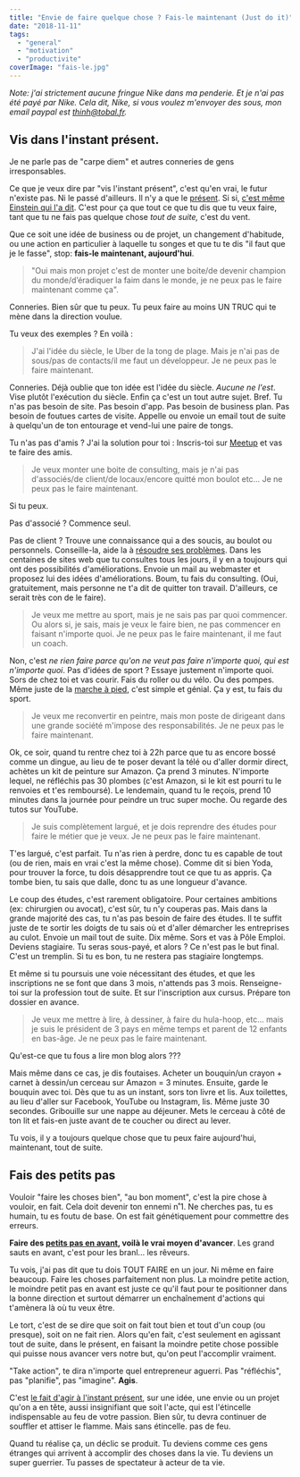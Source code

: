 ```yaml
---
title: "Envie de faire quelque chose ? Fais-le maintenant (Just do it)"
date: "2018-11-11"
tags:
  - "general"
  - "motivation"
  - "productivite"
coverImage: "fais-le.jpg"
---
```


_Note: j'ai strictement aucune fringue Nike dans ma penderie. Et je n'ai pas été payé par Nike. Cela dit, Nike, si vous voulez m'envoyer des sous, mon email paypal est thinh@tobal.fr._

## Vis dans l'instant présent.

Je ne parle pas de "carpe diem" et autres conneries de gens irresponsables.

Ce que je veux dire par "vis l'instant présent", c'est qu'en vrai, le futur n'existe pas. Ni le passé d'ailleurs. Il n'y a que le [présent](https://tobal.fr/recommandation-de-livre-le-pouvoir-du-moment-present-par-eckhart-tolle/). Si si, [c'est même Einstein qui l'a dit](https://usbeketrica.com/article/l-ecoulement-du-temps-est-une-illusion). C'est pour ça que tout ce que tu dis que tu veux faire, tant que tu ne fais pas quelque chose _tout de suite,_ c'est du vent.<!--more-->

Que ce soit une idée de business ou de projet, un changement d'habitude, ou une action en particulier à laquelle tu songes et que tu te dis "il faut que je le fasse", stop: **fais-le maintenant, aujourd'hui**.

> "Oui mais mon projet c'est de monter une boite/de devenir champion du monde/d’éradiquer la faim dans le monde, je ne peux pas le faire maintenant comme ça".

Conneries. Bien sûr que tu peux. Tu peux faire au moins UN TRUC qui te mène dans la direction voulue.

Tu veux des exemples ? En voilà :

> J'ai l'idée du siècle, le Uber de la tong de plage. Mais je n'ai pas de sous/pas de contacts/il me faut un développeur. Je ne peux pas le faire maintenant.

Conneries. Déjà oublie que ton idée est l'idée du siècle. _Aucune ne l'est_. Vise plutôt l'exécution du siècle. Enfin ça c'est un tout autre sujet. Bref. Tu n'as pas besoin de site. Pas besoin d'app. Pas besoin de business plan. Pas besoin de foutues cartes de visite. Appelle ou envoie un email tout de suite à quelqu'un de ton entourage et vend-lui une paire de tongs.

Tu n'as pas d'amis ? J'ai la solution pour toi : Inscris-toi sur [Meetup](https://www.meetup.com/fr) et vas te faire des amis.

> Je veux monter une boite de consulting, mais je n'ai pas d'associés/de client/de locaux/encore quitté mon boulot etc… Je ne peux pas le faire maintenant.

Si tu peux.

Pas d'associé ? Commence seul.

Pas de client ? Trouve une connaissance qui a des soucis, au boulot ou personnels. Conseille-la, aide la à [résoudre ses problèmes](https://tobal.fr/comment-creer-une-startup-qui-rapporte/). Dans les centaines de sites web que tu consultes tous les jours, il y en a toujours qui ont des possibilités d'améliorations. Envoie un mail au webmaster et proposez lui des idées d'améliorations. Boum, tu fais du consulting. (Oui, gratuitement, mais personne ne t'a dit de quitter ton travail. D'ailleurs, ce serait très con de le faire).

> Je veux me mettre au sport, mais je ne sais pas par quoi commencer. Ou alors si, je sais, mais je veux le faire bien, ne pas commencer en faisant n'importe quoi. Je ne peux pas le faire maintenant, il me faut un coach.

Non, c'est _ne rien faire parce qu'on ne veut pas faire n'importe quoi, qui est n'importe quoi_. Pas d'idées de sport ? Essaye justement n'importe quoi. Sors de chez toi et vas courir. Fais du roller ou du vélo. Ou des pompes. Même juste de la [marche à pied](https://tobal.fr/le-meilleur-sport-du-monde/), c'est simple et génial. Ça y est, tu fais du sport.

> Je veux me reconvertir en peintre, mais mon poste de dirigeant dans une grande société m'impose des responsabilités. Je ne peux pas le faire maintenant.

Ok, ce soir, quand tu rentre chez toi à 22h parce que tu as encore bossé comme un dingue, au lieu de te poser devant la télé ou d'aller dormir direct, achètes un kit de peinture sur Amazon. Ça prend 3 minutes. N'importe lequel, ne réfléchis pas 30 plombes (c'est Amazon, si le kit est pourri tu le renvoies et t'es remboursé). Le lendemain, quand tu le reçois, prend 10 minutes dans la journée pour peindre un truc super moche. Ou regarde des tutos sur YouTube.

> Je suis complètement largué, et je dois reprendre des études pour faire le métier que je veux. Je ne peux pas le faire maintenant.

T'es largué, c'est parfait. Tu n'as rien à perdre, donc tu es capable de tout (ou de rien, mais en vrai c'est la même chose). Comme dit si bien Yoda, pour trouver la force, tu dois désapprendre tout ce que tu as appris. Ça tombe bien, tu sais que dalle, donc tu as une longueur d'avance.

Le coup des études, c'est rarement obligatoire. Pour certaines ambitions (ex: chirurgien ou avocat), c'est sûr, tu n'y couperas pas. Mais dans la grande majorité des cas, tu n'as pas besoin de faire des études. Il te suffit juste de te sortir les doigts de tu sais où et d'aller démarcher les entreprises au culot. Envoie un mail tout de suite. Dix même. Sors et vas à Pôle Emploi. Deviens stagiaire. Tu seras sous-payé, et alors ? Ce n'est pas le but final. C'est un tremplin. Si tu es bon, tu ne restera pas stagiaire longtemps.

Et même si tu poursuis une voie nécessitant des études, et que les inscriptions ne se font que dans 3 mois, n'attends pas 3 mois. Renseigne-toi sur la profession tout de suite. Et sur l'inscription aux cursus. Prépare ton dossier en avance.

> Je veux me mettre à lire, à dessiner, à faire du hula-hoop, etc… mais je suis le président de 3 pays en même temps et parent de 12 enfants en bas-âge. Je ne peux pas le faire maintenant.

Qu'est-ce que tu fous a lire mon blog alors ???

Mais même dans ce cas, je dis foutaises. Acheter un bouquin/un crayon + carnet à dessin/un cerceau sur Amazon = 3 minutes. Ensuite, garde le bouquin avec toi. Dès que tu as un instant, sors ton livre et lis. Aux toilettes, au lieu d'aller sur Facebook, YouTube ou Instagram, lis. Même juste 30 secondes. Gribouille sur une nappe au déjeuner. Mets le cerceau à côté de ton lit et fais-en juste avant de te coucher ou direct au lever.

Tu vois, il y a toujours quelque chose que tu peux faire aujourd'hui, maintenant, tout de suite.

## Fais des petits pas

Vouloir "faire les choses bien", "au bon moment", c'est la pire chose à vouloir, en fait. Cela doit devenir ton ennemi n˚1. Ne cherches pas, tu es humain, tu es foutu de base. On est fait génétiquement pour commettre des erreurs.

**Faire des [petits pas en avant](https://tobal.fr/les-petits-ruisseaux-font-les-grandes-rivieres/), voilà le vrai moyen d'avancer**. Les grand sauts en avant, c'est pour les branl... les rêveurs.

Tu vois, j'ai pas dit que tu dois TOUT FAIRE en un jour. Ni même en faire beaucoup. Faire les choses parfaitement non plus. La moindre petite action, le moindre petit pas en avant est juste ce qu'il faut pour te positionner dans la bonne direction et surtout démarrer un enchaînement d'actions qui t'amènera là où tu veux être.

Le tort, c'est de se dire que soit on fait tout bien et tout d'un coup (ou presque), soit on ne fait rien. Alors qu'en fait, c'est seulement en agissant tout de suite, dans le présent, en faisant la moindre petite chose possible qui puisse nous avancer vers notre but, qu'on peut l'accomplir vraiment.

"Take action", te dira n'importe quel entrepreneur aguerri. Pas "réfléchis", pas "planifie", pas "imagine". **Agis**.

C'est [le fait d'agir à l'instant présent](https://tobal.fr/le-principe-de-la-premiere-action/), sur une idée, une envie ou un projet qu'on a en tête, aussi insignifiant que soit l'acte, qui est l'étincelle indispensable au feu de votre passion. Bien sûr, tu devra continuer de souffler et attiser le flamme. Mais sans étincelle. pas de feu.

Quand tu réalise ça, un déclic se produit. Tu deviens comme ces gens étranges qui arrivent à accomplir des choses dans la vie. Tu deviens un super guerrier. Tu passes de spectateur à acteur de ta vie.
